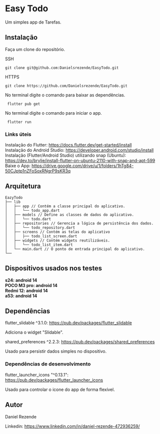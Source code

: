 # Easy Todo

Um simples app de Tarefas.

## Instalação

Faça um clone do repositório.

SSH

```
git clone git@github.com:Danielsrezende/EasyTodo.git
```

HTTPS 

```
git clone https://github.com/Danielsrezende/EasyTodo.git
```

No terminal digite o comando para baixar as dependências.

```
 flutter pub get 
```

No terminal digite o comando para iniciar o app.

```
 flutter run 
```

### Links úteis

Instalação do Flutter: https://docs.flutter.dev/get-started/install <br>
Instalação do Android Studio: https://developer.android.com/studio/install <br>
Instalação (Flutter/Android Studio) utilizando snap (Ubuntu): <br> 
https://dev.to/brylie/install-flutter-on-ubuntu-2110-with-snap-and-apt-599 <br>
Baixe o App: https://drive.google.com/drive/u/1/folders/1hTg84-50CJptp1nZFoSoxRNgrP9sKR3q

## Arquitetura

```
EazyTodo
├── lib
│   ├── app // Contém a classe principal do aplicativo.
│   │   └── todo_app.dart 
│   ├── models // Define as classes de dados do aplicativo.
│   │   └── todo.dart 
│   ├── repositories // Gerencia a lógica de persistência dos dados.
│   │   └── todo_repository.dart 
│   ├── screens // Contém as telas do aplicativo
│   │   ├── todo_list_screen.dart 
│   ├── widgets // Contém widgets reutilizáveis.
│   │   └── todo_list_item.dart
│   └── main.dart // O ponto de entrada principal do aplicativo.
└──
```
## Dispositivos usados nos testes

**s24: android 14** <br>
**POCO M3 pro: android 14** <br>
**Redmi 12: android 14** <br>
**a53: android 14** <br>

## Dependências 

flutter_slidable ^3.1.0: https://pub.dev/packages/flutter_slidable

Adiciona o widget "Slidable". 

shared_preferences ^2.2.3: https://pub.dev/packages/shared_preferences

Usado para persistir dados simples no dispositivo.

### Dependências de desenvolvimento

flutter_launcher_icons "^0.13.1": https://pub.dev/packages/flutter_launcher_icons

Usado para controlar o icone do app de forma flexível.

## Autor

Daniel Rezende

Linkedin: https://www.linkedin.com/in/daniel-rezende-472936259/

